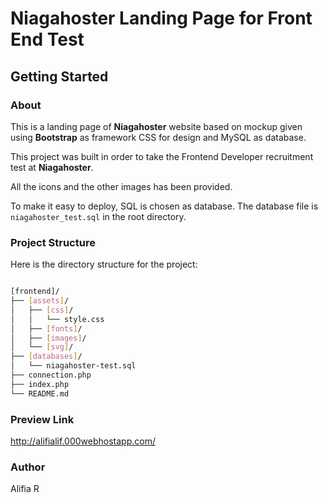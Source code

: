 # Niagahoster Landing Page for Front End Test

## Getting Started

### About

This is a landing page of **Niagahoster** website based on mockup given using **Bootstrap** as framework CSS for design and MySQL as database.

This project was built in order to take the Frontend Developer recruitment test at **Niagahoster**.

All the icons and the other images has been provided.

To make it easy to deploy, SQL is chosen as database. The database file is `niagahoster_test.sql` in the root directory.


### Project Structure

Here is the directory structure for the project:

```bash

[frontend]/
├── [assets]/
│   ├── [css]/
│   │   └── style.css
│   ├── [fonts]/
│   ├── [images]/
│   └── [svg]/
├── [databases]/
│   └── niagahoster-test.sql
├── connection.php
├── index.php
└── README.md

```


### Preview Link

http://alifialif.000webhostapp.com/


### Author

Alifia R
